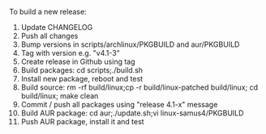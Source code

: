 To build a new release:

1. Update CHANGELOG
2. Push all changes
3. Bump versions in scripts/archlinux/PKGBUILD and aur/PKGBUILD
4. Tag with version e.g. "v4.1-3"
5. Create release in Github using tag
6. Build packages: cd scripts;./build.sh
7. Install new package, reboot and test
8. Build source: rm -rf build/linux;cp -r build/linux-patched build/linux; cd build/linux; make clean
9. Commit / push all packages using "release 4.1-x" message
10. Build AUR package: cd aur;./update.sh;vi linux-samus4/PKGBUILD
11. Push AUR package, install it and test

